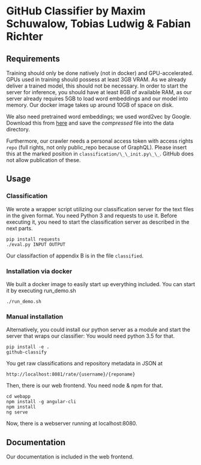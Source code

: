 # GitHub Classifier by Maxim Schuwalow, Tobias Ludwig & Fabian Richter

## Requirements

Training should only be done natively (not in docker) and GPU-accelerated. GPUs used in training should possess at least 3GB VRAM. As we already deliver a trained model, this should not be necessary. In order to start the server for inference, you should have at least 8GB of available RAM, as our server already requires 5GB to load word embeddings and our model into memory. Our docker image takes up around 10GB of space on disk.

We also need pretrained word embeddings; we used word2vec by Google.
Download this from [here](https://drive.google.com/file/d/0ByJXV7reBQxTa3Zzbk4tVUE0UVE/view?usp=sharing) and save the _compressed_ file into the data directory.

Furthermore, our crawler needs a personal access token with access rights `repo` (full rights, not only public\_repo because of GraphQL).
Please insert this at the marked position in `classification/\_\_init.py\_\_`. GitHub does not allow publication of these.

## Usage

### Classification
We wrote a wrapper script utilizing our classification server for the text files in the given format. You need Python 3 and requests to use it. Before executing it, you need to start the classification server as described in the next parts.

```
pip install requests
./eval.py INPUT OUTPUT
```

Our classifaction of appendix B is in the file `classified`.

### Installation via docker

We built a docker image to easily start up everything included.
You can start it by executing run\_demo.sh
```
./run_demo.sh
```

### Manual installation


Alternatively, you could install our python server as a module and start the server that wraps our classifier:
You would need python 3.5 for that.
```
pip install -e .
github-classify
```

You get raw classifications and repository metadata in JSON at
```
http://localhost:8081/rate/{username}/{reponame}
```

Then, there is our web frontend. You need node & npm for that.
```
cd webapp
npm install -g angular-cli
npm install
ng serve
```
Now, there is a webserver running at localhost:8080.


## Documentation

Our documentation is included in the web frontend.
